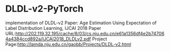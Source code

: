 # DLDL-v2-PyTorch
implementation of DLDL-v2
Paper: Age Estimation Using Expectation of Label Distribution Learning, IJCAI 2018
Paper URL:http://202.119.32.195/cache/8/03/cs.nju.edu.cn/e61a1356df4e2b747064a4384ccd892a/IJCAI2018_DLDLv2.pdf
Project Page:http://lamda.nju.edu.cn/gaobb/Projects/DLDL-v2.html

